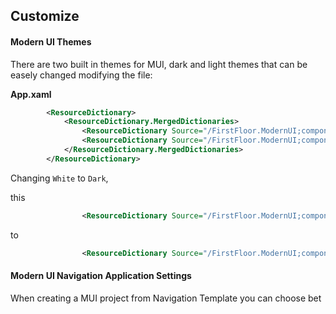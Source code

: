 ## Customize

#### Modern UI Themes 
There are two built in themes for MUI, dark and light themes that can be easely changed modifying the file:

**App.xaml**

```xml
        <ResourceDictionary>
            <ResourceDictionary.MergedDictionaries>
                <ResourceDictionary Source="/FirstFloor.ModernUI;component/Assets/ModernUI.xaml" />
                <ResourceDictionary Source="/FirstFloor.ModernUI;component/Assets/ModernUI.White.xaml"/>
            </ResourceDictionary.MergedDictionaries>
        </ResourceDictionary>
```

Changing  `White` to `Dark`, 

this
```xml
                <ResourceDictionary Source="/FirstFloor.ModernUI;component/Assets/ModernUI.White.xaml"/>
```
to
```xml
                <ResourceDictionary Source="/FirstFloor.ModernUI;component/Assets/ModernUI.Dark.xaml"/>
```

#### 

#### Modern UI Navigation Application Settings
When creating a MUI project from Navigation Template you can choose bet
